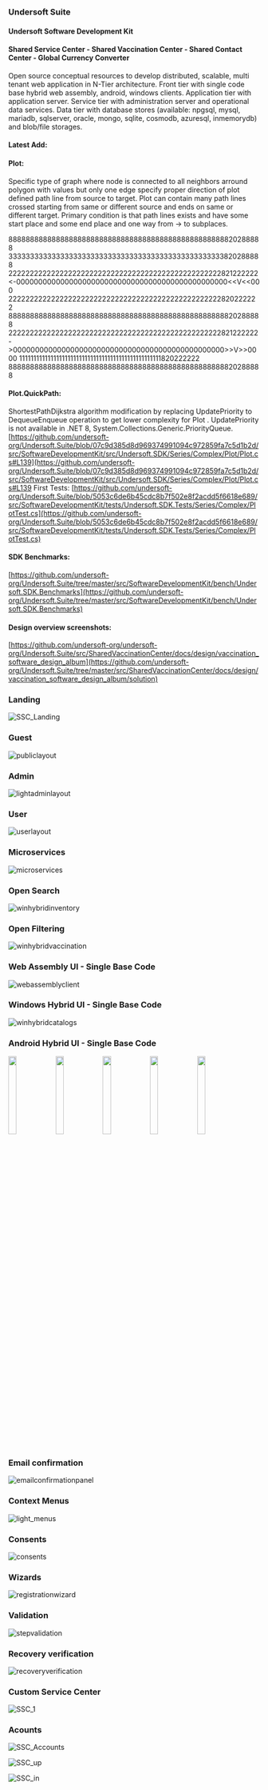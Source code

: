 ### Undersoft Suite 
#### Undersoft Software Development Kit
#### Shared Service Center - Shared Vaccination Center - Shared Contact Center - Global Currency Converter

Open source conceptual resources to develop distributed, scalable, multi tenant web application in N-Tier architecture. Front tier with single code base hybrid web assembly, android, windows clients. Application tier with application server. Service tier with administration server and operational data services. Data tier with database stores (available: npgsql, mysql, mariadb, sqlserver, oracle, mongo, sqlite, cosmodb, azuresql, inmemorydb) and blob/file storages.       

#### Latest Add:
#### Plot: 
Specific type of graph where node is connected to all neighbors arround polygon with values but only one edge specify proper direction of plot defined path line from source to target. Plot can contain many path lines crossed starting from same or different source and ends on same or different target. Primary condition is that path lines exists and have some start place and some end place and one way from -> to subplaces.

88888888888888888888888888888888888888888888888888820288888
33333333333333333333333333333333333333333333333333820288888
22222222222222222222222222222222222222222222222222821222222
<-000000000000000000000000000000000000000000000000<<V<<000
22222222222222222222222222222222222222222222222222820222222
88888888888888888888888888888888888888888888888888820288888
22222222222222222222222222222222222222222222222222821222222
->000000000000000000000000000000000000000000000000>>V>>0000
11111111111111111111111111111111111111111111111111820222222
88888888888888888888888888888888888888888888888888820288888


#### Plot.QuickPath: 
ShortestPathDijkstra algorithm modification by replacing UpdatePriority to DequeueEnqueue operation to get lower complexity for Plot  . UpdatePriority is not available in .NET 8, System.Collections.Generic.PriorityQueue. [https://github.com/undersoft-org/Undersoft.Suite/blob/07c9d385d8d969374991094c972859fa7c5d1b2d/src/SoftwareDevelopmentKit/src/Undersoft.SDK/Series/Complex/Plot/Plot.cs#L139](https://github.com/undersoft-org/Undersoft.Suite/blob/07c9d385d8d969374991094c972859fa7c5d1b2d/src/SoftwareDevelopmentKit/src/Undersoft.SDK/Series/Complex/Plot/Plot.cs#L139
First Tests: 
[https://github.com/undersoft-org/Undersoft.Suite/blob/5053c6de6b45cdc8b7f502e8f2acdd5f6618e689/src/SoftwareDevelopmentKit/tests/Undersoft.SDK.Tests/Series/Complex/PlotTest.cs](https://github.com/undersoft-org/Undersoft.Suite/blob/5053c6de6b45cdc8b7f502e8f2acdd5f6618e689/src/SoftwareDevelopmentKit/tests/Undersoft.SDK.Tests/Series/Complex/PlotTest.cs)

#### SDK Benchmarks: 
[https://github.com/undersoft-org/Undersoft.Suite/tree/master/src/SoftwareDevelopmentKit/bench/Undersoft.SDK.Benchmarks](https://github.com/undersoft-org/Undersoft.Suite/tree/master/src/SoftwareDevelopmentKit/bench/Undersoft.SDK.Benchmarks)

#### Design overview screenshots: 
[https://github.com/undersoft-org/undersoft-org/Undersoft.Suite/src/SharedVaccinationCenter/docs/design/vaccination_software_design_album](https://github.com/undersoft-org/Undersoft.Suite/tree/master/src/SharedVaccinationCenter/docs/design/vaccination_software_design_album/solution)


### Landing
![SSC_Landing](https://github.com/undersoft-org/Undersoft/assets/82622935/9273f4b7-7c83-42c0-a4af-7f56a7f0dc44)

### Guest 
![publiclayout](https://github.com/user-attachments/assets/0c4d3434-4491-4d0f-8a4f-0fd1d879b7d3)

### Admin
![lightadminlayout](https://github.com/user-attachments/assets/9cab7d8a-0e36-4507-8649-51d6771b73a6)

### User
![userlayout](https://github.com/user-attachments/assets/4b36bfad-c880-4ab9-9252-98977a042a46)

### Microservices
![microservices](https://github.com/user-attachments/assets/ec1451a6-13c6-4ef2-bbd1-e2b20d312a6b)

### Open Search
![winhybridinventory](https://github.com/user-attachments/assets/cc349ba0-b2da-4efb-ad15-f9041422d136)

### Open Filtering
![winhybridvaccination](https://github.com/user-attachments/assets/46b961b4-21be-4257-9f62-97cf6f612459)

### Web Assembly UI - Single Base Code
![webassemblyclient](https://github.com/user-attachments/assets/8fb72f76-e9cc-46b1-a308-4ddaa4e98683)

### Windows Hybrid UI - Single Base Code
![winhybridcatalogs](https://github.com/user-attachments/assets/ee514064-53f6-4e6d-bb64-c491caef19ab)

### Android Hybrid UI - Single Base Code
<img src="https://github.com/user-attachments/assets/b6db8ecf-b360-444e-a43f-467d03111e35" width=18% height=20% /> 

<img src="https://github.com/user-attachments/assets/07ba4dbe-fb6a-46b4-b084-5aa83f222ec5" width=18% height=20% /> 

<img src="https://github.com/user-attachments/assets/0827b5c8-ffd1-4c82-b843-c75535a27ad4" width=18% height=20% /> 

<img src="https://github.com/user-attachments/assets/87a3eca5-7bef-46ed-a381-b8224dd8318d" width=18% height=20% /> 

<img src="https://github.com/user-attachments/assets/635bee8c-a872-4701-ac3c-140acef27e95" width=18% height=20% /> 

### Email confirmation
![emailconfirmationpanel](https://github.com/user-attachments/assets/65b83061-11cc-471a-957e-bca72f4250d4)

### Context Menus 
![light_menus](https://github.com/user-attachments/assets/27fe10bd-17ce-44f0-94cc-02bb08587592)

### Consents
![consents](https://github.com/user-attachments/assets/04b58a52-7832-4262-9d09-16a4f8e7576f)

### Wizards
![registrationwizard](https://github.com/user-attachments/assets/42b6951c-44ee-4e66-a286-a0a4422896b0)

### Validation
![stepvalidation](https://github.com/user-attachments/assets/25ee17db-f9a9-401b-a1e8-f4b091b4079d)

### Recovery verification
![recoveryverification](https://github.com/user-attachments/assets/a7caaa10-68a7-40cd-93f4-112d338f33f2)

### Custom Service Center
![SSC_1](https://github.com/undersoft-org/Undersoft/assets/82622935/7b65b354-5a0c-4b50-8e2c-9b04b9dbe549)

### Acounts
![SSC_Accounts](https://github.com/undersoft-org/Undersoft/assets/82622935/3def196a-c93b-4797-acd2-cb2a0f4d8d1d)

![SSC_up](https://github.com/undersoft-org/Undersoft/assets/82622935/28a36285-f8af-424e-9c09-ccce29b457e8)

![SSC_in](https://github.com/undersoft-org/Undersoft/assets/82622935/75774832-a5be-4556-b750-96e188660f47)


